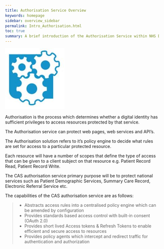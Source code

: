 ```yaml
---
title: Authorisation Service Overview
keywords: homepage
sidebar: overview_sidebar
permalink: Intro_Authorisation.html
toc: true
summary: A brief introduction of the Authorisation Service within NHS Digital's Care Access Service.
---
```


![Authorisation image](images/IntroAuthorisationService.JPG)

Authorisation is the process which determines whether a digital identity has sufficient privileges to access resources protected by that service. 

The Authorisation service can protect web pages, web services and API’s. 

The Authorisation solution refers to it’s policy engine to decide what rules are set for access to a particular protected resource. 

Each resource will have a number of scopes that define the type of access that can be given to a client subject on that resource e.g. Patient Record Read, Patient Record Write.

The CAS authorisation service primary purpose will be to protect national services such as Patient Demographic Services, Summary Care Record, Electronic Referral Service etc.

The capabilities of the CAS authorisation service are as follows:

> * Abstracts access rules into a centralised policy engine which can be amended by configuration
> * Provides standards based access control with built-in consent (OAuth 2.0)
> * Provides short lived Access tokens & Refresh Tokens to enable efficient and secure access to resources
> * Provides policy agents which intercept and redirect traffic for authentication and authorization

